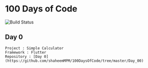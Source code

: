 # 100 Days of Code

![Build Status](https://travis-ci.org/joemccann/dillinger.svg?branch=master)

## Day 0

    Project : Simple Calculator
    Framework : Flutter
	Repository : [Day 0](https://github.com/shaheemMPM/100DaysOfCode/tree/master/Day_00)
